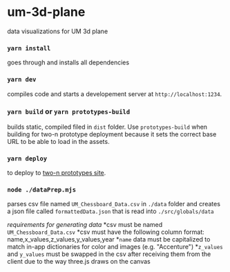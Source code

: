 # um-3d-plane
data visualizations for UM 3d plane

### `yarn install`
goes through and installs all dependencies

### `yarn dev`
compiles code and starts a developement server at `http://localhost:1234`.

### `yarn build` or `yarn prototypes-build`
builds static, compiled filed in `dist` folder. Use `prototypes-build` when building for two-n prototype deployment because it sets the correct base URL to be able to load in the assets.

### `yarn deploy`
to deploy to [two-n prototypes site](http://prototypes.two-n.com/UM-3d-plane/).

### `node ./dataPrep.mjs`
parses csv file named `UM_Chessboard_Data.csv` in `./data` folder and creates a json file called `formattedData.json` that is read into `./src/globals/data`

*requirements for generating data*
*csv must be named `UM_Chessboard_Data.csv`
*csv must have the following column format: name,x_values,z_values,y_values,year
*`name` data must be capitalized to match in-app dictionaries for color and images (e.g. "Accenture")
*`z_values` and `y_values` must be swapped in the csv after receiving them from the client due to the way three.js draws on the canvas
